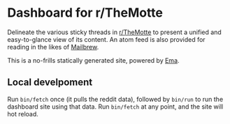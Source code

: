 # Dashboard for r/TheMotte

Delineate the various sticky threads in [r/TheMotte](https://old.reddit.com/r/TheMotte) to present a unified and easy-to-glance view of its content. An atom feed is also provided for reading in the likes of [Mailbrew](https://www.srid.ca/tdm/mailbrew). 

This is a no-frills statically generated site, powered by [Ema](https://ema.srid.ca/).

## Local develpoment

Run `bin/fetch` once (it pulls the reddit data), followed by `bin/run` to run the dashboard site using that data. Run `bin/fetch` at any point, and the site will hot reload.
